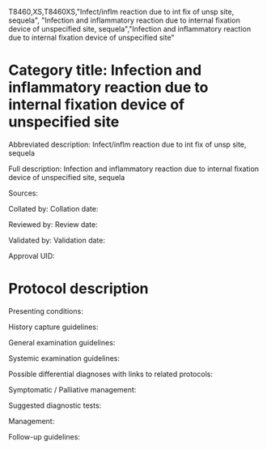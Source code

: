 T8460,XS,T8460XS,"Infect/inflm reaction due to int fix of unsp site, sequela", "Infection and inflammatory reaction due to internal fixation device of unspecified site, sequela","Infection and inflammatory reaction due to internal fixation device of unspecified site"
# Category title: Infection and inflammatory reaction due to internal fixation device of unspecified site

Abbreviated description: Infect/inflm reaction due to int fix of unsp site, sequela

Full description: Infection and inflammatory reaction due to internal fixation device of unspecified site, sequela

Sources:

Collated by:
Collation date:

Reviewed by:
Review date:

Validated by:
Validation date:

Approval UID:

# Protocol description

Presenting conditions:

History capture guidelines:

General examination guidelines:

Systemic examination guidelines:

Possible differential diagnoses with links to related protocols:

Symptomatic / Palliative management:

Suggested diagnostic tests:

Management:

Follow-up guidelines:
